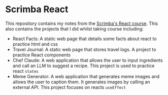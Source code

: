 # Scrimba React
This repository contains my notes from the [Scrimba's React course](https://scrimba.com/learn-react-c0e). This also contains the projects that I did whilst taking course including:
- React Facts: A static web page that details some facts about react to practice html and css
- Travel Journal: A static web page that stores travel logs. A project to practice React components
- Chef Claude: A web application that allows the user to input ingredients and call an LLM to suggest a recipe. This project is used to practice react `states`
- Meme Generator: A web application that generates meme images and allows the user to caption them. It generates images by calling an external API. This project focuses on reacts `useEffect`